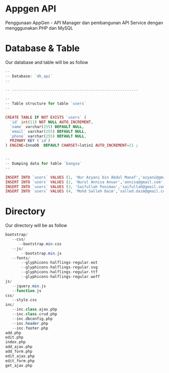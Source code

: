# Appgen API
Penggunaan AppGen - API Manager dan pembangunan API Service dengan mengggunakan PHP dan MySQL

# Database & Table

Our database and table will be as follow  

```php
--
-- Database: `db_api`
--

-- --------------------------------------------------------

--
-- Table structure for table `users`
--

CREATE TABLE IF NOT EXISTS `users` (
  `id` int(11) NOT NULL AUTO_INCREMENT,
  `name` varchar(255) DEFAULT NULL,
  `email` varchar(255) DEFAULT NULL,
  `phone` varchar(255) DEFAULT NULL,
  PRIMARY KEY (`id`)
) ENGINE=InnoDB  DEFAULT CHARSET=latin1 AUTO_INCREMENT=21 ;


-- 
-- Dumping data for table `bangsa`
-- 

INSERT INTO `users` VALUES (1, 'Nur Azyani bin Abdul Manaf','azyani@gmail.com','0113456789');
INSERT INTO `users` VALUES (2, 'Nurul Annisa Anuar','annisa@gmail.com','0123456789');
INSERT INTO `users` VALUES (3, 'Saifullah Poniman','saifullah@gmail.com','0133456789');
INSERT INTO `users` VALUES (4, 'Mohd Salleh Daim','salled.daim@gmail.com','0143456789');


```

# Directory
Our directory will be as follow  

```php
bootstrap/
   --css/
      --bootstrap.min.css
   --js/
       --bootstrap.min.js
   --fonts/
       --glyphicons-halflings-regular.eot
       --glyphicons-halflings-regular.svg
       --glyphicons-halflings-regular.ttf
       --glyphicons-halflings-regular.woff
js/
   --jquery.min.js    
   --function.js
css/
   --style.css
inc/
   --inc.class.ajax.php
   --inc.class.crud.php   
   --inc.dbconfig.php
   --inc.header.php
   --inc.footer.php
add.php
edit.php
index.php
add_ajax.php
add_form.php
edit_ajax.php
edit_form.php
get_ajax.php
```       